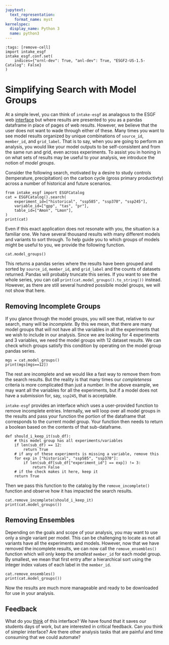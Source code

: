 ```yaml
---
jupytext:
  text_representation:
    format_name: myst
kernelspec:
  display_name: Python 3
  name: python3
---
```


```{code-cell}
:tags: [remove-cell]
import intake_esgf
intake_esgf.conf.set(
    indices={"ornl-dev": True, "anl-dev": True, "ESGF2-US-1.5-Catalog": False}
)
```

# Simplifying Search with Model Groups

At a simple level, you can think of `intake-esgf` as analagous to the ESGF web [interface](https://aims2.llnl.gov/search) but where results are presented to you as a pandas dataframe in place of pages of web results. However, we believe that the user does not want to wade through either of these. Many times you want to see model results organized by unique combinations of `source_id`, `member_id`, and `grid_label`. That is to say, when you are going to perform an analysis, you would like your model outputs to be self-consistent and from the same run and grid, even across experiments. To assist you in honing in on what sets of results may be useful to your analysis, we introduce the notion of *model groups*.

Consider the following search, motivated by a desire to study controls (temperature, precipitation) on the carbon cycle (gross primary productivty) across a number of historical and future scenarios.

```{code-cell}
from intake_esgf import ESGFCatalog
cat = ESGFCatalog().search(
    experiment_id=["historical", "ssp585", "ssp370", "ssp245"],
    variable_id=["gpp", "tas", "pr"],
    table_id=["Amon", "Lmon"],
)
print(cat)
```

Even if this exact application does not resonate with you, the situation is a familiar one. We have several thousand results with many different models and variants to sort through. To help guide you to which groups of models might be useful to you, we provide the following function.

```{code-cell}
cat.model_groups()
```

This returns a pandas series where the results have been grouped and sorted by `source_id`, `member_id`, and `grid_label` and the counts of datasets returned. Pandas will probably truncate this series. If you want to see the whole series, you can call `print(cat.model_groups().to_string())` instead. However, as there are still several hundred possibile model groups, we will not show that here.

## Removing Incomplete Groups

If you glance through the model groups, you will see that, relative to our search, many will be *incomplete*. By this we mean, that there are many model groups that will not have all the variables in all the experiments that we wish to include in our analysis. Since we are looking for 4 experiments and 3 variables, we need the model groups with 12 dataset results. We can check which groups satisfy this condition by operating on the model group pandas series.

```{code-cell}
mgs = cat.model_groups()
print(mgs[mgs==12])
```

The rest are incomplete and we would like a fast way to remove them from the search results. But the reality is that many times our *completeness* criteria is more complicated than just a number. In the above example, we may want all the variables for all the experiments, but if a model does not have a submission for, say, `ssp245`, that is acceptable.

`intake-esgf` provides an interface which uses a user-provided function to remove incomplete entries. Internally, we will loop over all model groups in the results and pass your function the portion of the dataframe that corresponds to the current model group. Your function then needs to return a boolean based on the contents of that sub-dataframe.

```{code-cell}
def should_i_keep_it(sub_df):
    # this model group has all experiments/variables
    if len(sub_df) == 12:
        return True
    # if any of these experiments is missing a variable, remove this
    for exp in ["historical", "ssp585", "ssp370"]:
        if len(sub_df[sub_df["experiment_id"] == exp]) != 3:
            return False
    # if the check makes it here, keep it
    return True
```

Then we pass this function to the catalog by the `remove_incomplete()` function and observe how it has impacted the search results.

```{code-cell}
cat.remove_incomplete(should_i_keep_it)
print(cat.model_groups())
```

## Removing Ensembles

Depending on the goals and scope of your analysis, you may want to use only a single variant per model. This can be challenging to locate as not all variants have all the experiments and models. However, now that we have removed the incomplete results, we can now call the `remove_ensembles()` function which will only keep the *smallest* `member_id` for each model group. By smallest, we mean that first entry after a hierarchical sort using the integer index values of each label in the `member_id`.

```{code-cell}
cat.remove_ensembles()
print(cat.model_groups())
```

Now the results are much more manageable and ready to be downloaded for use in your analysis.

## Feedback

What do you [think](https://github.com/esgf2-us/intake-esgf/issues/new?assignees=&labels=&projects=&template=feature_request.md&title=) of this interface? We have found that it saves our students days of work, but are interested in critical feedback. Can you think of simpler interface? Are there other analysis tasks that are painful and time consuming that we could automate?
